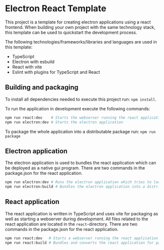 # Electron React Template

This project is a template for creating electron applications using a react frontend.
When building your own project with the same technology stack, this template can be used to quickstart the development process.

The following technologies/frameworks/libraries and languages are used in this template:

- TypeScript
- Electron with esbuild
- React with vite
- Eslint with plugins for TypeScript and React

## Building and packaging

To install all dependencies needed to execute this project run: ```npm install```.

To run the application in development execute the following commands:

```bash
npm run react:dev    # Starts the webserver running the react application
npm run electron:dev # Starts the electron application 
```

To package the whole application into a distributable package run: ```npm run package```

## Electron application

The electron application is used to bundles the react application which can be deployed as a native gui program.
There are two commands in the package.json for the react application.

```bash
npm run electron:dev # Runs the electron application which tries to load the application running on port 3000
npm run electron:build # Bundles the electron application into a distributable package
```

## React application

The react application is written in TypeScript and uses vite for packaging as well as starting a webserver during development.
All files related to the react application are located in the `react`-directory.
There are two commands in the package.json for the react application.

```bash
npm run react:dev   # Starts a webserver running the react application in development
npm run react:build # Bundles and converts the react application for packaging with electron
```
